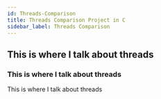 ```yaml
---
id: Threads-Comparison
title: Threads Comparison Project in C
sidebar_label: Threads Comparison
---
```


## This is where I talk about threads

### This is where I talk about threads

This is where I talk about threads

